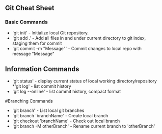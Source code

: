## Git Cheat Sheet

### Basic Commands

* 'git init' - Initialize local Git repository.
* 'git add .' - Add all files in and under current directory to git index, staging them for commit
* 'git commit -m "Message"' - Commit changes to local repo with message "Message"


## Information Commands
* 'git status' - display current status of local working directory/repository
*'git log' - list commit history
* 'git log --online' - list commit history, compact format

#Branching Commands
* 'git branch' - List local git branches
* 'git branch 'branchName' - Create local branch
* 'git checkout 'branchName' - Check out local branch
* 'git branch -M otherBranch' - Rename current branch to 'otherBranch'
